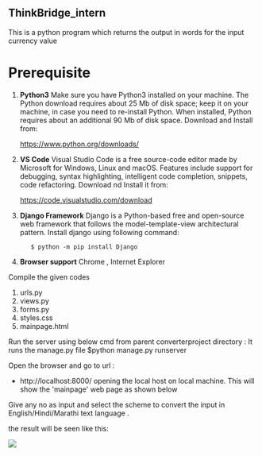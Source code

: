 ## ThinkBridge_intern

This is a python program which returns the output in words for the input currency value

# Prerequisite 
1. **Python3**
Make sure you have Python3 installed on your machine.
The Python download requires about 25 Mb of disk space; keep it on your machine, in case you need to re-install Python. When installed, Python requires about an additional 90 Mb of disk space.
Download and Install from:

      https://www.python.org/downloads/      


2. **VS Code**
Visual Studio Code is a free source-code editor made by Microsoft for Windows, Linux and macOS. Features include support for debugging, syntax highlighting, intelligent code completion, snippets, code refactoring.
Download nd Install it from:

      https://code.visualstudio.com/download

3. **Django Framework**
Django is a Python-based free and open-source web framework that follows the model-template-view architectural pattern.
Install django using following command:
  
          $ python -m pip install Django
  
4. **Browser support**
   Chrome , Internet Explorer

  
 Compile the given codes
 1. urls.py
 2. views.py
 3. forms.py
 4. styles.css
 5. mainpage.html
 
Run the server using below cmd from parent converterproject directory : It runs the manage.py file
        $python manage.py runserver

Open the browser and go to url : 
 - http://localhost:8000/    opening the local host on local machine. This will show the 'mainpage' web page as shown below
 
 Give any no as input and select the scheme to convert the input in English/Hindi/Marathi text language .
 
 the result will be seen like this:
 
![](./images/to_english.jpg)
      
